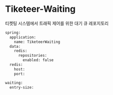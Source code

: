 # Tiketeer-Waiting
티켓팅 시스템에서 트래픽 제어를 위한 대기 큐 레포지토리

```dtd
spring:
  application:
    name: TiketeerWaiting
  data:
    redis:
      repositories:
        enabled: false
  redis:
    host: 
    port: 

waiting:
  entry-size: 
```